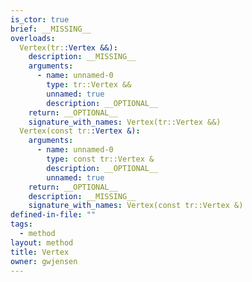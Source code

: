 ```yaml
---
is_ctor: true
brief: __MISSING__
overloads:
  Vertex(tr::Vertex &&):
    description: __MISSING__
    arguments:
      - name: unnamed-0
        type: tr::Vertex &&
        unnamed: true
        description: __OPTIONAL__
    return: __OPTIONAL__
    signature_with_names: Vertex(tr::Vertex &&)
  Vertex(const tr::Vertex &):
    arguments:
      - name: unnamed-0
        type: const tr::Vertex &
        description: __OPTIONAL__
        unnamed: true
    return: __OPTIONAL__
    description: __MISSING__
    signature_with_names: Vertex(const tr::Vertex &)
defined-in-file: ""
tags:
  - method
layout: method
title: Vertex
owner: gwjensen
---
```

